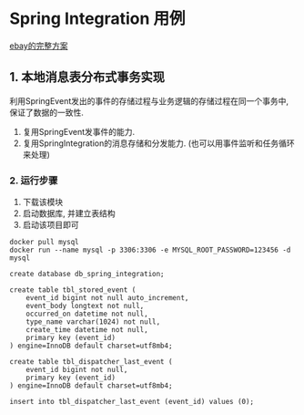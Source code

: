 # Spring Integration 用例

[ebay的完整方案](https://queue.acm.org/detail.cfm?id=1394128)

## 1. 本地消息表分布式事务实现

利用SpringEvent发出的事件的存储过程与业务逻辑的存储过程在同一个事务中, 保证了数据的一致性.

1. 复用SpringEvent发事件的能力.
2. 复用SpringIntegration的消息存储和分发能力. (也可以用事件监听和任务循环来处理)

### 2. 运行步骤
1. 下载该模块
2. 启动数据库, 并建立表结构
3. 启动该项目即可

   
``` docker
docker pull mysql
docker run --name mysql -p 3306:3306 -e MYSQL_ROOT_PASSWORD=123456 -d mysql  
```

```
create database db_spring_integration;
```

```
create table tbl_stored_event (
    event_id bigint not null auto_increment,
    event_body longtext not null,
    occurred_on datetime not null,
    type_name varchar(1024) not null,
    create_time datetime not null,
    primary key (event_id)
) engine=InnoDB default charset=utf8mb4;
```

```
create table tbl_dispatcher_last_event (
    event_id bigint not null,
    primary key (event_id)
) engine=InnoDB default charset=utf8mb4;
```

```
insert into tbl_dispatcher_last_event (event_id) values (0);
```
